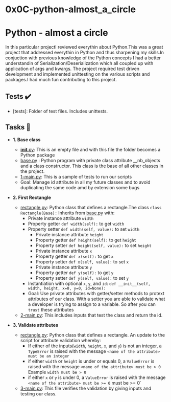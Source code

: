 0x0C-python-almost_a_circle
=================================================

# Python - almost a circle

In this particular projectI reviewed everythin about Python.This was a great project that addressed everythin in Python and thus sharpening my skills.In conjuction with previous knowledge of the Python concepts I had a better understandin of Serialization/Deserialization which all coupled up with application of args and kwargs. 
The project required test driven development and implemented unittesting on the various scripts and packages.I had much fun contributing to this project.

## Tests :heavy_check_mark:
* [tests]: Folder of test files. Includes unittests.

## Tasks :page_with_curl:
* **1. Base class**
  * [__init__.py](./models/__init__.py): This is an empty file and with this file the folder becomes a Python package
  * [base.py](./models/base.py) : Python program with private class attribute __nb_objects and a class constructor. This class is the base of all other classes in the project.
  * [1-main.py](./1-main.py): This is a sample of tests to run our scripts
  * Goal: Manage id attribute in all my future classes and to avoid duplicating the same code  amd by extension some bugs

* **2. First Rectangle**
  * [rectangle.py](./models/rectangle.py): Python class that defines a rectangle.The class `class Rectangle(Base):` Inherits  from [base.py](./models/base.py) with:
	* Private instance attribute `width`
	* Property getter `def width(self):` to get `width`
	* Property setter `def width(self, value):` to set `width`
        * Private instance attribute `height`
        * Property getter `def height(self):` to get `height`
        * Property setter `def height(self, value):` to set `height`
        * Private instance attribute `x`
        * Property getter `def x(self):` to get `x`
        * Property setter `def x(self, value):` to set `x`
        * Private instance attribute `y`
        * Property getter `def y(self):` to get `y`
        * Property setter `def y(self, value):` to set `y`
	* Instantiation with optional `x`, `y`, and `id`: `def __init__(self, width, height, x=0, y=0, id=None):`
	* Goal: Use private attributes with getter/setter methods to protext attributes of our class. With a setter you are able to validate what a developer is trying to assign to a variable. So after you can ``trust`` these attributes
  * [2-main.py](./2-main.py): This includes inputs that test the class and return the id.

* **3. Validate attributes**
  * [rectangle.py](.models/rectangle.py): Python class that defines a rectangle. An update to the script for attribute validation whereby:
	* If either of the inputs(`width`, `height`, `x`, and `y`) is not an integer, a `TypeError` is raised with the message `<name of the attribute> must be an integer`
	* if either `width` or `height` is under or equals 0, a `ValueError` is raised with the message `<name of the attribute> must be > 0` Example `width must be > 0`
	* if either `x` or `y` is under 0, a `ValueError` is raised with the message `<name of the attribute> must be >= 0` must be >= 0`
  * [3-main.py](./3-main.py): This file verifies the validation by giving inputs and testing our class.
